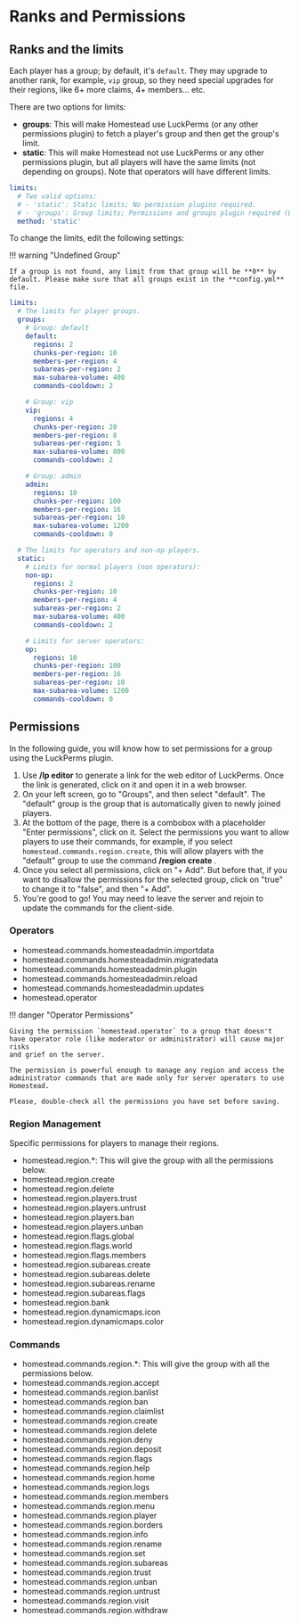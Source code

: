 # Ranks and Permissions
## Ranks and the limits
Each player has a group; by default, it's `default`. They may upgrade to another rank, for example, `vip` group, so they need special upgrades for their regions, like 6+ more claims, 4+ members... etc.

There are two options for limits:

- **groups**: This will make Homestead use LuckPerms (or any other permissions plugin) to fetch a player's group and then get the group's limit.
- **static**: This will make Homestead not use LuckPerms or any other permissions plugin, but all players will have the same limits (not depending on groups). Note that operators will have different limits.

```yaml
limits:
  # Two valid options:
  # - 'static': Static limits; No permission plugins required.
  # - 'groups': Group limits; Permissions and groups plugin required (LuckPerms...)
  method: 'static'
```

To change the limits, edit the following settings:

!!! warning "Undefined Group"

    If a group is not found, any limit from that group will be **0** by default. Please make sure that all groups exist in the **config.yml** file.

```yaml
limits:
  # The limits for player groups.
  groups:
    # Group: default
    default:
      regions: 2
      chunks-per-region: 10
      members-per-region: 4
      subareas-per-region: 2
      max-subarea-volume: 400
      commands-cooldown: 2

    # Group: vip
    vip:
      regions: 4
      chunks-per-region: 20
      members-per-region: 8
      subareas-per-region: 5
      max-subarea-volume: 800
      commands-cooldown: 2

    # Group: admin
    admin:
      regions: 10
      chunks-per-region: 100
      members-per-region: 16
      subareas-per-region: 10
      max-subarea-volume: 1200
      commands-cooldown: 0

  # The limits for operators and non-op players.
  static:
    # Limits for normal players (non operators):
    non-op:
      regions: 2
      chunks-per-region: 10
      members-per-region: 4
      subareas-per-region: 2
      max-subarea-volume: 400
      commands-cooldown: 2

    # Limits for server operators:
    op:
      regions: 10
      chunks-per-region: 100
      members-per-region: 16
      subareas-per-region: 10
      max-subarea-volume: 1200
      commands-cooldown: 0
```

## Permissions

In the following guide, you will know how to set permissions for a group using the LuckPerms plugin.

1. Use **/lp editor** to generate a link for the web editor of LuckPerms. Once the link is generated, click on it and open it in a web browser.
2. On your left screen, go to "Groups", and then select "default". The "default" group is the group that is automatically given to newly joined players.
3. At the bottom of the page, there is a combobox with a placeholder "Enter permissions", click on it. Select the permissions you want to allow players to use their commands, for example, if you select `homestead.commands.region.create`, this will allow players with the "default" group to use the command **/region create <args>**.
4. Once you select all permissions, click on "+ Add". But before that, if you want to disallow the permissions for the selected group, click on "true" to change it to "false", and then "+ Add".
5. You're good to go! You may need to leave the server and rejoin to update the commands for the client-side.

### Operators
- homestead.commands.homesteadadmin.importdata
- homestead.commands.homesteadadmin.migratedata
- homestead.commands.homesteadadmin.plugin
- homestead.commands.homesteadadmin.reload
- homestead.commands.homesteadadmin.updates
- homestead.operator

!!! danger "Operator Permissions"

    Giving the permission `homestead.operator` to a group that doesn't have operator role (like moderator or administrator) will cause major risks
    and grief on the server.

    The permission is powerful enough to manage any region and access the administrator commands that are made only for server operators to use Homestead.

    Please, double-check all the permissions you have set before saving.

### Region Management
Specific permissions for players to manage their regions.

- homestead.region.\*: This will give the group with all the permissions below.
- homestead.region.create
- homestead.region.delete
- homestead.region.players.trust
- homestead.region.players.untrust
- homestead.region.players.ban
- homestead.region.players.unban
- homestead.region.flags.global
- homestead.region.flags.world
- homestead.region.flags.members
- homestead.region.subareas.create
- homestead.region.subareas.delete
- homestead.region.subareas.rename
- homestead.region.subareas.flags
- homestead.region.bank
- homestead.region.dynamicmaps.icon
- homestead.region.dynamicmaps.color

### Commands

- homestead.commands.region.\*: This will give the group with all the permissions below.
- homestead.commands.region.accept
- homestead.commands.region.banlist
- homestead.commands.region.ban
- homestead.commands.region.claimlist
- homestead.commands.region.create
- homestead.commands.region.delete
- homestead.commands.region.deny
- homestead.commands.region.deposit
- homestead.commands.region.flags
- homestead.commands.region.help
- homestead.commands.region.home
- homestead.commands.region.logs
- homestead.commands.region.members
- homestead.commands.region.menu
- homestead.commands.region.player
- homestead.commands.region.borders
- homestead.commands.region.info
- homestead.commands.region.rename
- homestead.commands.region.set
- homestead.commands.region.subareas
- homestead.commands.region.trust
- homestead.commands.region.unban
- homestead.commands.region.untrust
- homestead.commands.region.visit
- homestead.commands.region.withdraw
